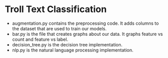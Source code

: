 # Troll Text Classification

- augmentation.py contains the preprocessing code. It adds columns to the dataset that are used to train our models.
- bar.py is the file that creates graphs about our data. It graphs feature vs count and feature vs label.
- decision_tree.py is the decision tree implementation.
- nlp.py is the natural language processing implementation.
